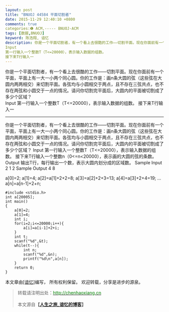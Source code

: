 ```yaml
---
layout: post
title: "BNUOJ 44584 平面切割者"
date: 2015-11-29 12:40:10 +0800
comments: true
categories:❶ ACM,----- BNUOJ-ACM
tags: [数据,BNUOJ]
keyword: 陈浩翔, 谙忆
description: 你是一个平面切割者，有一个看上去很酷的工作——切割平面。现在你面前有一个平面，平面上有一大一小两个同心圆。你的工作是：画n条大圆的弦（这些弦在大圆内两两相交）来切割平面。各弦均与小圆相交于两点，且不存在三弦共点，也不存在两弦和小圆交于一点的情况。请问你切割完平面后，大圆内的平面被切割成了多少个区域？  
Input 
第一行输入一个整数T（T<=20000），表示输入数据的组数。 
接下来T行输入一 
---
```



你是一个平面切割者，有一个看上去很酷的工作——切割平面。现在你面前有一个平面，平面上有一大一小两个同心圆。你的工作是：画n条大圆的弦（这些弦在大圆内两两相交）来切割平面。各弦均与小圆相交于两点，且不存在三弦共点，也不存在两弦和小圆交于一点的情况。请问你切割完平面后，大圆内的平面被切割成了多少个区域？  
Input 
第一行输入一个整数T（T<=20000），表示输入数据的组数。 
接下来T行输入一
<!-- more -->
----------

你是一个平面切割者，有一个看上去很酷的工作——切割平面。现在你面前有一个平面，平面上有一大一小两个同心圆。你的工作是：画n条大圆的弦（这些弦在大圆内两两相交）来切割平面。各弦均与小圆相交于两点，且不存在三弦共点，也不存在两弦和小圆交于一点的情况。请问你切割完平面后，大圆内的平面被切割成了多少个区域？ 
Input
第一行输入一个整数T（T<=20000），表示输入数据的组数。
接下来T行输入一个整数n（0<=n<20000），表示画的大圆的弦的条数。
Output
输出T行，每行输出一个数，表示大圆内划分成的区域数。
Sample Input
2
1
2
Sample Output
4
8

a[0]=2;
a[1]=4;
a[2]=a[1]+2+2=8;
a[3]=a[2]+2+3=13;
a[4]=a[3]+2+4=19;
...
a[n]=a[n-1]+2+n;

```
#include <stdio.h>
int a[20005];
int main()
{
    a[0]=2;
    a[1]=4;
    int i;
    for(i=2;i<=20000;i++){
        a[i]=a[i-1]+2+i;
    }
    int t;
    scanf("%d",&t);
    while(t--){
        int n;
        scanf("%d",&n);
        printf("%d\n",a[n]);
    }
    return 0;
}

```

本文章由<a href="http://chenhaoxiang.cn/">[谙忆]</a>编写， 所有权利保留。 
欢迎转载，分享是进步的源泉。
<blockquote cite='陈浩翔'>
<p background-color='#D3D3D3'>转载请注明出处：<a href='http://chenhaoxiang.cn'><font color="green">http://chenhaoxiang.cn</font></a><br><br>
本文源自<strong>【<a href='http://chenhaoxiang.cn' target='_blank'>人生之旅_谙忆的博客</a>】</strong></p>
</blockquote>
